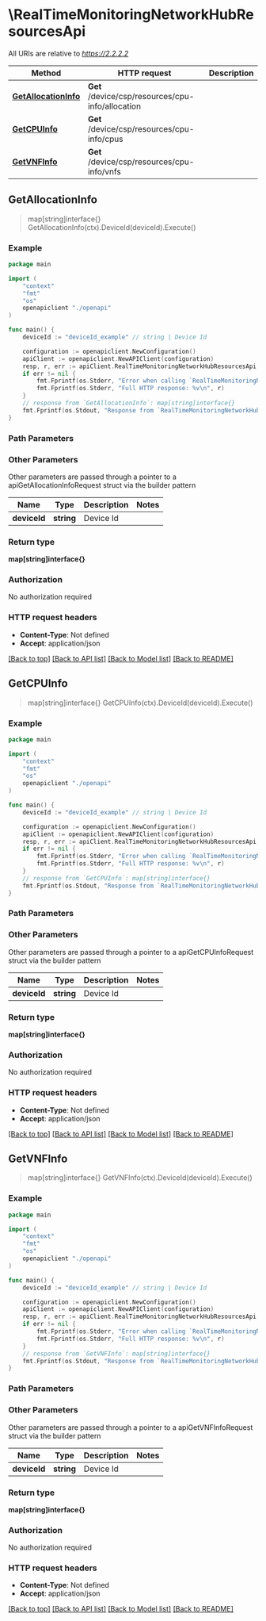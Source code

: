 # \RealTimeMonitoringNetworkHubResourcesApi

All URIs are relative to *https://2.2.2.2*

Method | HTTP request | Description
------------- | ------------- | -------------
[**GetAllocationInfo**](RealTimeMonitoringNetworkHubResourcesApi.md#GetAllocationInfo) | **Get** /device/csp/resources/cpu-info/allocation | 
[**GetCPUInfo**](RealTimeMonitoringNetworkHubResourcesApi.md#GetCPUInfo) | **Get** /device/csp/resources/cpu-info/cpus | 
[**GetVNFInfo**](RealTimeMonitoringNetworkHubResourcesApi.md#GetVNFInfo) | **Get** /device/csp/resources/cpu-info/vnfs | 



## GetAllocationInfo

> map[string]interface{} GetAllocationInfo(ctx).DeviceId(deviceId).Execute()





### Example

```go
package main

import (
    "context"
    "fmt"
    "os"
    openapiclient "./openapi"
)

func main() {
    deviceId := "deviceId_example" // string | Device Id

    configuration := openapiclient.NewConfiguration()
    apiClient := openapiclient.NewAPIClient(configuration)
    resp, r, err := apiClient.RealTimeMonitoringNetworkHubResourcesApi.GetAllocationInfo(context.Background()).DeviceId(deviceId).Execute()
    if err != nil {
        fmt.Fprintf(os.Stderr, "Error when calling `RealTimeMonitoringNetworkHubResourcesApi.GetAllocationInfo``: %v\n", err)
        fmt.Fprintf(os.Stderr, "Full HTTP response: %v\n", r)
    }
    // response from `GetAllocationInfo`: map[string]interface{}
    fmt.Fprintf(os.Stdout, "Response from `RealTimeMonitoringNetworkHubResourcesApi.GetAllocationInfo`: %v\n", resp)
}
```

### Path Parameters



### Other Parameters

Other parameters are passed through a pointer to a apiGetAllocationInfoRequest struct via the builder pattern


Name | Type | Description  | Notes
------------- | ------------- | ------------- | -------------
 **deviceId** | **string** | Device Id | 

### Return type

**map[string]interface{}**

### Authorization

No authorization required

### HTTP request headers

- **Content-Type**: Not defined
- **Accept**: application/json

[[Back to top]](#) [[Back to API list]](../README.md#documentation-for-api-endpoints)
[[Back to Model list]](../README.md#documentation-for-models)
[[Back to README]](../README.md)


## GetCPUInfo

> map[string]interface{} GetCPUInfo(ctx).DeviceId(deviceId).Execute()





### Example

```go
package main

import (
    "context"
    "fmt"
    "os"
    openapiclient "./openapi"
)

func main() {
    deviceId := "deviceId_example" // string | Device Id

    configuration := openapiclient.NewConfiguration()
    apiClient := openapiclient.NewAPIClient(configuration)
    resp, r, err := apiClient.RealTimeMonitoringNetworkHubResourcesApi.GetCPUInfo(context.Background()).DeviceId(deviceId).Execute()
    if err != nil {
        fmt.Fprintf(os.Stderr, "Error when calling `RealTimeMonitoringNetworkHubResourcesApi.GetCPUInfo``: %v\n", err)
        fmt.Fprintf(os.Stderr, "Full HTTP response: %v\n", r)
    }
    // response from `GetCPUInfo`: map[string]interface{}
    fmt.Fprintf(os.Stdout, "Response from `RealTimeMonitoringNetworkHubResourcesApi.GetCPUInfo`: %v\n", resp)
}
```

### Path Parameters



### Other Parameters

Other parameters are passed through a pointer to a apiGetCPUInfoRequest struct via the builder pattern


Name | Type | Description  | Notes
------------- | ------------- | ------------- | -------------
 **deviceId** | **string** | Device Id | 

### Return type

**map[string]interface{}**

### Authorization

No authorization required

### HTTP request headers

- **Content-Type**: Not defined
- **Accept**: application/json

[[Back to top]](#) [[Back to API list]](../README.md#documentation-for-api-endpoints)
[[Back to Model list]](../README.md#documentation-for-models)
[[Back to README]](../README.md)


## GetVNFInfo

> map[string]interface{} GetVNFInfo(ctx).DeviceId(deviceId).Execute()





### Example

```go
package main

import (
    "context"
    "fmt"
    "os"
    openapiclient "./openapi"
)

func main() {
    deviceId := "deviceId_example" // string | Device Id

    configuration := openapiclient.NewConfiguration()
    apiClient := openapiclient.NewAPIClient(configuration)
    resp, r, err := apiClient.RealTimeMonitoringNetworkHubResourcesApi.GetVNFInfo(context.Background()).DeviceId(deviceId).Execute()
    if err != nil {
        fmt.Fprintf(os.Stderr, "Error when calling `RealTimeMonitoringNetworkHubResourcesApi.GetVNFInfo``: %v\n", err)
        fmt.Fprintf(os.Stderr, "Full HTTP response: %v\n", r)
    }
    // response from `GetVNFInfo`: map[string]interface{}
    fmt.Fprintf(os.Stdout, "Response from `RealTimeMonitoringNetworkHubResourcesApi.GetVNFInfo`: %v\n", resp)
}
```

### Path Parameters



### Other Parameters

Other parameters are passed through a pointer to a apiGetVNFInfoRequest struct via the builder pattern


Name | Type | Description  | Notes
------------- | ------------- | ------------- | -------------
 **deviceId** | **string** | Device Id | 

### Return type

**map[string]interface{}**

### Authorization

No authorization required

### HTTP request headers

- **Content-Type**: Not defined
- **Accept**: application/json

[[Back to top]](#) [[Back to API list]](../README.md#documentation-for-api-endpoints)
[[Back to Model list]](../README.md#documentation-for-models)
[[Back to README]](../README.md)

